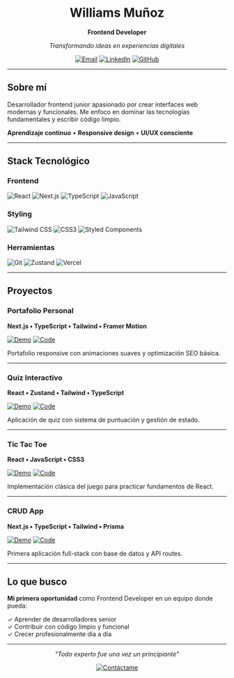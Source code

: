 <div align="center">

# Williams Muñoz
**Frontend Developer**

*Transformando ideas en experiencias digitales*

[![Email](https://img.shields.io/badge/Email-EA4335?style=flat&logo=gmail&logoColor=white)](mailto:wm0803687@gmail.com)
[![LinkedIn](https://img.shields.io/badge/LinkedIn-0A66C2?style=flat&logo=linkedin&logoColor=white)](https://www.linkedin.com/in/williams-mu%C3%B1oz-893623289/)
[![GitHub](https://img.shields.io/badge/GitHub-181717?style=flat&logo=github&logoColor=white)](https://github.com/wrmpzzz)

</div>

---

## Sobre mí

Desarrollador frontend junior apasionado por crear interfaces web modernas y funcionales. Me enfoco en dominar las tecnologías fundamentales y escribir código limpio.

**Aprendizaje continuo** • **Responsive design** • **UI/UX consciente**

---

## Stack Tecnológico

### Frontend
![React](https://img.shields.io/badge/React-61DAFB?style=flat&logo=react&logoColor=black)
![Next.js](https://img.shields.io/badge/Next.js-000000?style=flat&logo=next.js&logoColor=white)
![TypeScript](https://img.shields.io/badge/TypeScript-3178C6?style=flat&logo=typescript&logoColor=white)
![JavaScript](https://img.shields.io/badge/JavaScript-F7DF1E?style=flat&logo=javascript&logoColor=black)

### Styling
![Tailwind CSS](https://img.shields.io/badge/Tailwind-06B6D4?style=flat&logo=tailwindcss&logoColor=white)
![CSS3](https://img.shields.io/badge/CSS3-1572B6?style=flat&logo=css3&logoColor=white)
![Styled Components](https://img.shields.io/badge/styled--components-DB7093?style=flat&logo=styled-components&logoColor=white)

### Herramientas
![Git](https://img.shields.io/badge/Git-F05032?style=flat&logo=git&logoColor=white)
![Zustand](https://img.shields.io/badge/Zustand-443E38?style=flat&logo=react&logoColor=white)
![Vercel](https://img.shields.io/badge/Vercel-000000?style=flat&logo=vercel&logoColor=white)

---

## Proyectos

### Portafolio Personal
**Next.js • TypeScript • Tailwind • Framer Motion**

[![Demo](https://img.shields.io/badge/Demo-4CAF50?style=flat)](URL) [![Code](https://img.shields.io/badge/Code-181717?style=flat&logo=github)](URL)

Portafolio responsive con animaciones suaves y optimización SEO básica.

---

### Quiz Interactivo  
**React • Zustand • Tailwind • TypeScript**

[![Demo](https://img.shields.io/badge/Demo-FF6B6B?style=flat)](URL) [![Code](https://img.shields.io/badge/Code-181717?style=flat&logo=github)](URL)

Aplicación de quiz con sistema de puntuación y gestión de estado.

---

### Tic Tac Toe
**React • JavaScript • CSS3**

[![Demo](https://img.shields.io/badge/Demo-6366F1?style=flat)](URL) [![Code](https://img.shields.io/badge/Code-181717?style=flat&logo=github)](URL)

Implementación clásica del juego para practicar fundamentos de React.

---

### CRUD App
**Next.js • TypeScript • Tailwind • Prisma**

[![Demo](https://img.shields.io/badge/Demo-10B981?style=flat)](URL) [![Code](https://img.shields.io/badge/Code-181717?style=flat&logo=github)](URL)

Primera aplicación full-stack con base de datos y API routes.

---

## Lo que busco

**Mi primera oportunidad** como Frontend Developer en un equipo donde pueda:

✓ Aprender de desarrolladores senior  
✓ Contribuir con código limpio y funcional  
✓ Crecer profesionalmente día a día  

---

<div align="center">

*"Todo experto fue una vez un principiante"*

[![Contáctame](https://img.shields.io/badge/Hablemos-00D4AA?style=flat&logo=gmail&logoColor=white)](mailto:wm0803687@gmail.com)

</div>
